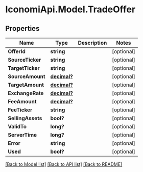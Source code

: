 # IconomiApi.Model.TradeOffer
## Properties

Name | Type | Description | Notes
------------ | ------------- | ------------- | -------------
**OfferId** | **string** |  | [optional] 
**SourceTicker** | **string** |  | [optional] 
**TargetTicker** | **string** |  | [optional] 
**SourceAmount** | [**decimal?**](BigDecimal.md) |  | [optional] 
**TargetAmount** | [**decimal?**](BigDecimal.md) |  | [optional] 
**ExchangeRate** | [**decimal?**](BigDecimal.md) |  | [optional] 
**FeeAmount** | [**decimal?**](BigDecimal.md) |  | [optional] 
**FeeTicker** | **string** |  | [optional] 
**SellingAssets** | **bool?** |  | [optional] 
**ValidTo** | **long?** |  | [optional] 
**ServerTime** | **long?** |  | [optional] 
**Error** | **string** |  | [optional] 
**Used** | **bool?** |  | [optional] 

[[Back to Model list]](../README.md#documentation-for-models) [[Back to API list]](../README.md#documentation-for-api-endpoints) [[Back to README]](../README.md)

